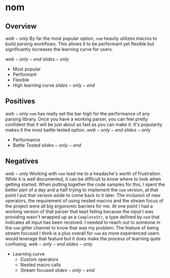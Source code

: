 # nom

## Overview
$web-only$
By far the most popular option, `nom` heavily utilizes macros to build parsing workflows.
This allows it to be performant yet flexible but significantly increases the learning curve for users.

$web-only-end$
$slides-only$
- Most popular
- Performant
- Flexible
- High learning curve
$slides-only-end$

## Positives

$web-only$
`nom` has really set the bar high for the performance of any parsing library. Once you have a working parser, you can feel pretty confident that it will be just about as fast as you can make it. It's popularity makes it the most battle tested option.
$web-only-end$
$slides-only$
- Performance
- Battle Tested
$slides-only-end$

## Negatives
$web-only$
Working with `nom` lead me to a headache's worth of frustration. While it is well documented, it can be difficult to know where to look when getting started. When putting together the code samples for this, I spent the better part of a day and a half trying to implement the `nom` version, at that point I put that version aside to come back to it later. The inclusion of new operators, the requirement of using nested macros and the stream focus of the project were all big ergonomic barriers for me. At one point I had a working version of that parser that kept failing because the input I was providing wasn't wrapped up as a `CompleteStr`, a type defined by `nom` that indicates all input has been received. I needed to reach out to someone in the `nom` gitter channel to know that was my problem. The feature of being stream focused I think is a plus overall for `nom` as more experienced users would leverage that feature but it does make the process of learning quite confusing.
$web-only-end$
$slides-only$
- Learning curve
    - Custom operators
    - Nested macro calls
    - Stream focused
$slides-only-end$
